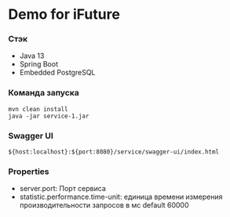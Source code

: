 # Demo for iFuture

### Стэк
- Java 13
- Spring Boot
- Embedded PostgreSQL

### Команда запуска
```
mvn clean install
java -jar service-1.jar
```

### Swagger UI
```
${host:localhost}:${port:8080}/service/swagger-ui/index.html
```

### Properties
- server.port: Порт сервиса
- statistic.performance.time-unit: единица времени измерения производительности запросов в мс default 60000
